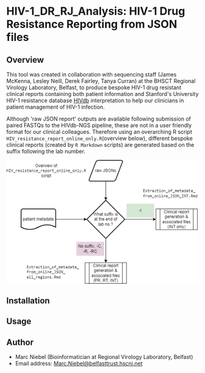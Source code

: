 # HIV-1_DR_RJ_Analysis: HIV-1 Drug Resistance Reporting from JSON files

## Overview
This tool was created in collaboration with sequencing staff (James McKenna, Lesley Neill, Derek Fairley, Tanya Curran) at the BHSCT Regional Virology Laboratory, Belfast, to produce bespoke HIV-1 drug resistant clinical reports containing both patient information and Stanford's University HIV-1 resistance database [HIVdb](https://hivdb.stanford.edu/hivdb/by-reads/) interpretation to help our clinicians in patient management of HIV-1 infection.

Although 'raw JSON report' outputs are available following submission of paired FASTQs to the HIVdb-NGS pipeline, these are not in a user friendly format for our clinical colleagues. Therefore using an overarching R script `HIV_resistance_report_online_only.R`(overview below), different bespoke clinical reports (created by `R Markdown` scripts) are generated based on the suffix following the lab number.

![](https://github.com/BHSCT-Bioinformatics/HIV-1_DR_RJ_Analysis/blob/main/Clinical_report_generation_workflow_v2.drawio.png?raw=true)


## Installation



## Usage

## Author
- Marc Niebel (Bioinformatician at Regional Virology Laboratory, Belfast)
- Email address: Marc.Niebel@belfasttrust.hscni.net

